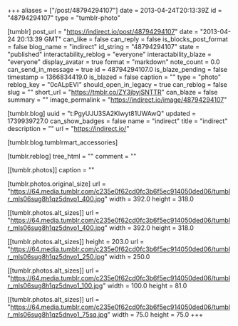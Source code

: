 +++
aliases = ["/post/48794294107"]
date = 2013-04-24T20:13:39Z
id = "48794294107"
type = "tumblr-photo"

[tumblr]
post_url = "https://indirect.io/post/48794294107"
date = "2013-04-24 20:13:39 GMT"
can_like = false
can_reply = false
is_blocks_post_format = false
blog_name = "indirect"
id_string = "48794294107"
state = "published"
interactability_reblog = "everyone"
interactability_blaze = "everyone"
display_avatar = true
format = "markdown"
note_count = 0.0
can_send_in_message = true
id = 48794294107.0
is_blaze_pending = false
timestamp = 1366834419.0
is_blazed = false
caption = ""
type = "photo"
reblog_key = "0cALpEVI"
should_open_in_legacy = true
can_reblog = false
slug = ""
short_url = "https://tmblr.co/ZY3jbyjSNTTR"
can_blaze = false
summary = ""
image_permalink = "https://indirect.io/image/48794294107"

[tumblr.blog]
uuid = "t:PgyUJU3SA2Klwyt81UWAwQ"
updated = 1739939727.0
can_show_badges = false
name = "indirect"
title = "indirect"
description = ""
url = "https://indirect.io/"

[tumblr.blog.tumblrmart_accessories]

[tumblr.reblog]
tree_html = ""
comment = ""

[[tumblr.photos]]
caption = ""

[tumblr.photos.original_size]
url = "https://64.media.tumblr.com/c235e0f62cd0fc3b6f5ec914050ded06/tumblr_mls06sug8h1qz5dnvo1_400.jpg"
width = 392.0
height = 318.0

[[tumblr.photos.alt_sizes]]
url = "https://64.media.tumblr.com/c235e0f62cd0fc3b6f5ec914050ded06/tumblr_mls06sug8h1qz5dnvo1_400.jpg"
width = 392.0
height = 318.0

[[tumblr.photos.alt_sizes]]
height = 203.0
url = "https://64.media.tumblr.com/c235e0f62cd0fc3b6f5ec914050ded06/tumblr_mls06sug8h1qz5dnvo1_250.jpg"
width = 250.0

[[tumblr.photos.alt_sizes]]
url = "https://64.media.tumblr.com/c235e0f62cd0fc3b6f5ec914050ded06/tumblr_mls06sug8h1qz5dnvo1_100.jpg"
width = 100.0
height = 81.0

[[tumblr.photos.alt_sizes]]
url = "https://64.media.tumblr.com/c235e0f62cd0fc3b6f5ec914050ded06/tumblr_mls06sug8h1qz5dnvo1_75sq.jpg"
width = 75.0
height = 75.0
+++
